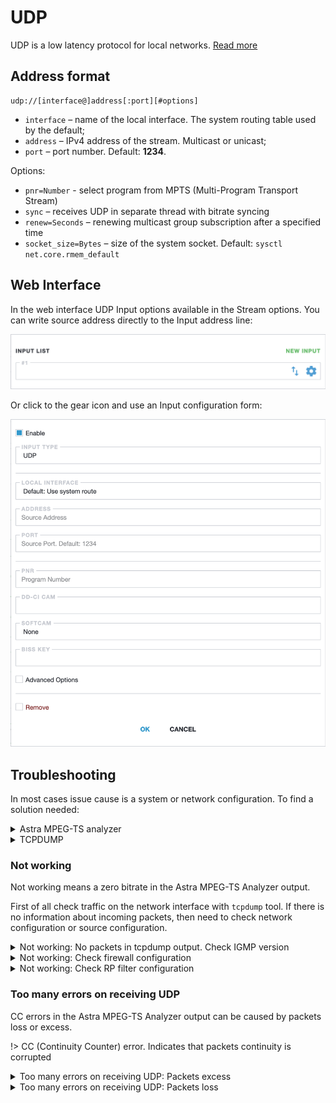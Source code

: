 # UDP

UDP is a low latency protocol for local networks. [Read more](/en/book/#/delivery/udp)

## Address format

```
udp://[interface@]address[:port][#options]
```

- `interface` – name of the local interface. The system routing table used by the default;
- `address` – IPv4 address of the stream. Multicast or unicast;
- `port` – port number. Default: **1234**.

Options:

- `pnr=Number` - select program from MPTS (Multi-Program Transport Stream)
- `sync` – receives UDP in separate thread with bitrate syncing
- `renew=Seconds` – renewing multicast group subscription after a specified time
- `socket_size=Bytes` – size of the system socket. Default: `sysctl net.core.rmem_default`

## Web Interface

In the web interface UDP Input options available in the Stream options. You can write source address directly to the Input address line:

![Input address](input-list-696w.png ':size=696')

Or click to the gear icon and use an Input configuration form:

![UDP Input options](udp-696w.png ':size=696')

## Troubleshooting

In most cases issue cause is a system or network configuration. To find a solution needed:

<details>
<summary>Astra MPEG-TS analyzer</summary>

With Astra you can analyze any supported source. Just launch in console next command:

```
astra --analyze "udp://eth0@239.255.1.1:1234"
```

To stop `astra` press `Ctrl+C`

</details>

<details>
<summary>TCPDUMP</summary>

`tcpdump` is a common tool to check network traffic. For example, command to check UDP multicast receiving to group `239.255.1.1` on the interface `eth0`:

```
tcpdump -pnni eth0 udp and host 239.255.1.1
```

!> If you don't know actual interface you may find it with command:
`ip route get 239.255.1.1`

The `tcpdump` output looks like many lines with information about packets source, destination, and length. For example:

```
21:38:42.143839 IP 192.168.88.100.33610 > 239.255.1.1.1234: UDP, length 1316
21:38:42.143868 IP 192.168.88.100.33610 > 239.255.1.1.1234: UDP, length 1316
```

To stop `tcpdump` press `Ctrl+C`

</details>

### Not working

Not working means a zero bitrate in the Astra MPEG-TS Analyzer output.

First of all check traffic on the network interface with `tcpdump` tool. If there is no information about incoming packets, then need to check network configuration or source configuration.

<details>
<summary>Not working: No packets in tcpdump output. Check IGMP version</summary>

Most Linux distributions uses IGMPv3 protocol to manage subscription to the multicast group.

If network switch doesn't support IPGMv3 protocol or protocol is not configured on the switch, then need to turn IGMPv2 in the Linux settings. IGMPv2 is supported by most switches.

Append to the file `/etc/sysctl.conf` next line:

```
net.ipv4.conf.eth0.force_igmp_version=2
```

Where `eth0` is an interface name and `2` is a IGMP version. To apply changes restart system or launch:

```
sysctl -p
```

You can verify IGMP version with tcpdump:

```
tcpdump -i eth1 igmp
```

</details>

<details>
<summary>Not working: Check firewall configuration</summary>

If `tcpdump` shows information about packets need to check **Firewall** configuration. Firewall depend of your Linux Distribution and better to check manual to your operation system.

</details>

<details>
<summary>Not working: Check RP filter configuration</summary>

**RP filter** - is a technology that provides protection and security of the server when using multicast mailings. If your server has several network interfaces, recommend to set routes for multicast groups. If this is not possible, change the RP filter settings:

Append to the file `/etc/sysctl.conf` next line:

```
net.ipv4.conf.eth0.rp_filter = 2
```

Where `eth0` is an interface name. To apply changes restart system or launch:

```
sysctl -p
```

</details>

### Too many errors on receiving UDP

CC errors in the Astra MPEG-TS Analyzer output can be caused by packets loss or excess.

!> CC (Continuity Counter) error. Indicates that packets continuity is corrupted

<details>
<summary>Too many errors on receiving UDP: Packets excess</summary>

Excess packets looks in the `tcpdump` output as packets from different sources to the same destination:

```
21:38:42.143839 IP 192.168.88.100.33610 > 239.255.1.1.1234: UDP, length 1316
21:38:42.143868 IP 192.168.88.100.24081 > 239.255.1.1.1234: UDP, length 1316
```

There is could be two causes:

- If source address is same but ports are different (in example is 33610 and 24081) then source server sends same channel twice
- If source addresses are different then more than one server sends packets into the same group

In both cases need to check remote server configuration. If this is not possible or as temporary solution you can drop packets from second source with firewall.

</details>

<details>
<summary>Too many errors on receiving UDP: Packets loss</summary>

First of all need to check losses and errors on the network interface:

```
ip -s link show eth0
```

Where `eth0` is an interface name. After the RX-row will be row with numbers. Third number is an UDP receiving errors.

</details>
